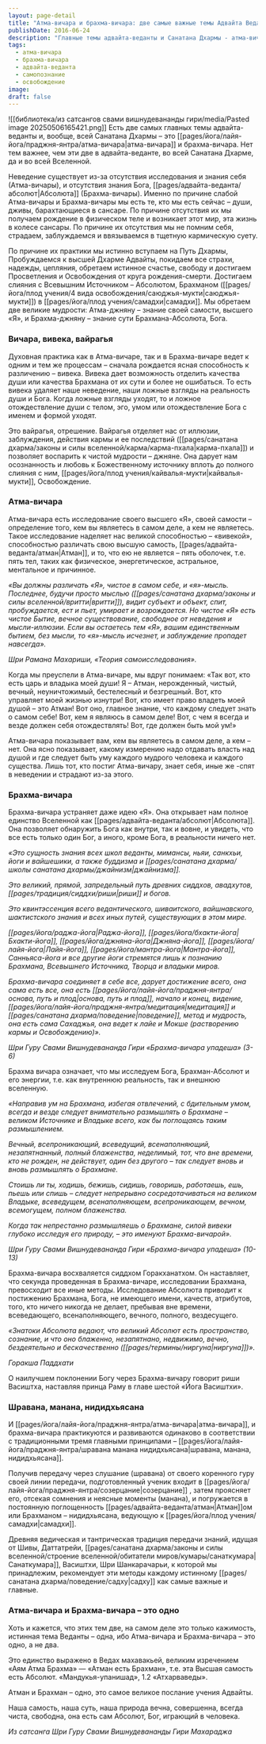 ```yaml
---
layout: page-detail
title: "Атма-вичара и брахма-вичара: две самые важные темы Адвайта Веданты"
publishDate: 2016-06-24
description: "Главные темы адвайта-веданты и Санатана Дхармы - атма-вичара (исследование истинного «Я») и брахма-вичара (исследование Абсолюта, Бога). Неведение возникает из-за отсутствия этих исследований, а их практика ведёт к освобождению, просветлению и слиянию с Абсолютом. Атма-вичара раскрывает природу Атмана, а брахма-вичара - природу Брахмана. Оба пути ведут к мудрости, различению (вивека) и отрешённости (вайрагья), а в итоге - к осознанности, счастью и освобождению. Веданта утверждает их единство: Атман есть Брахман"
tags:
  - атма-вичара
  - брахма-вичара
  - адвайта-веданта
  - самопознание
  - освобождение
image: 
draft: false
---
```

![[библиотека/из сатсангов свами вишнудевананды гири/media/Pasted image 20250506165421.png]]
Есть две самых главных темы адвайта-веданты и, вообще, всей Санатана Дхармы – это [[pages/йога/лайя-йога/праджня-янтра/атма-вичара|атма-вичара]] и брахма-вичара. Нет тем важнее, чем эти две в адвайта-веданте, во всей Санатана Дхарме, да и во всей Вселенной. 

Неведение существует из-за отсутствия исследования и знания себя (Атма-вичары), и отсутствия знания Бога, [[pages/адвайта-веданта/абсолют|Абсолюта]] (Брахма-вичары). Именно по причине слабой Атма-вичары и Брахма-вичары мы есть те, кто мы есть сейчас – души, дживы, барахтающиеся в сансаре. По причине отсутствия их мы получаем рождение в физическом теле и возникает этот мир, эта жизнь в колесе сансары. По причине их отсутствия мы не помним себя, страдаем, заблуждаемся и ввязываемся в тщетную кармическую суету. 

По причине их практики мы истинно вступаем на Путь Дхармы, Пробуждаемся к высшей Дхарме Адвайты, покидаем все страхи, надежды, цепляния, обретаем истинное счастье, свободу и достигаем Просветления и Освобождения от круга рождения-смерти. Достигаем слияния с Всевышним Источником – Абсолютом, Брахманом ([[pages/йога/плод учения/4 вида освобождения/саюджья-мукти|саюджья-мукти]]) в [[pages/йога/плод учения/самадхи|самадхи]]. Мы обретаем две великие мудрости: Атма-джняну – знание своей самости, высшего «Я», и Брахма-джняну – знание сути Брахмана-Абсолюта, Бога. 

### Вичара, вивека, вайрагья

Духовная практика как в Атма-вичаре, так и в Брахма-вичаре ведет к одним и тем же процессам – сначала рождается ясная способность к различению – вивека. Вивека дает возможность отделить качества души или качества Брахмана от их сути и более не ошибаться. То есть вивека удаляет наше неведение, наши ложные взгляды на реальность души и Бога. Когда ложные взгляды уходят, то и ложное отождествление души с телом, эго, умом или отождествление Бога с именем и формой уходят. 

Это вайрагья, отрешение. Вайрагья отделяет нас от иллюзии, заблуждения, действия кармы и ее последствий ([[pages/санатана дхарма/законы и силы вселенной/карма/карма-пхала|карма-пхала]]) и позволяет воспарить к чистой мудрости – джняне. Она дарует нам осознанность и любовь к Божественному источнику вплоть до полного слияния с ним, [[pages/йога/плод учения/кайвалья-мукти|кайвалья-мукти]], Освобождение. 

### Атма-вичара

Атма-вичара есть исследование своего высшего «Я», своей самости – определение того, кем вы являетесь в самом деле, а кем не являетесь. Такое исследование наделяет нас великой способностью – «вивекой», способностью различать свою высшую самость, [[pages/адвайта-веданта/атман|Атман]], и то, что ею не является – пять оболочек, т.е. пять тел, таких как физическое, энергетическое, астральное, ментальное и причинное. 

_«Вы должны различать «Я», чистое в самом себе, и «я»-мысль. Последнее, будучи просто мыслью ([[pages/санатана дхарма/законы и силы вселенной/вритти|вритти]]), видит субъект и объект, спит, пробуждается, ест и пьет, умирает и возрождается. Но чистое «Я» есть чистое Бытие, вечное существование, свободное от неведения и мысли-иллюзии. Если вы остаетесь тем «Я», вашим единственным бытием, без мысли, то «я»-мысль исчезнет, и заблуждение пропадет навсегда»._

_Шри Рамана Махариши, «Теория самоисследования»._ 

Когда мы преуспели в Атма-вичаре, мы вдруг понимаем: «Так вот, кто есть царь и владыка моей души! Я – Атман, нерожденный, чистый, вечный, неуничтожимый, бестелесный и безгрешный. Вот, кто управляет моей жизнью изнутри! Вот, кто имеет право владеть моей душой – это Атман! Вот оно, главное знание, что каждому следует знать о самом себе! Вот, кем я являюсь в самом деле! Вот, с чем я всегда и везде должен себя отождествлять! Вот, где должен быть мой ум!»

Атма-вичара показывает вам, кем вы являетесь в самом деле, а кем – нет. Она ясно показывает, какому измерению надо отдавать власть над душой и где следует быть уму каждого мудрого человека и каждого существа. Лишь тот, кто постиг Атма-вичару, знает себя, иные же -спят в неведении и страдают из-за этого. 

### Брахма-вичара

Брахма-вичара устраняет даже идею «Я». Она открывает нам полное единство Вселенной как [[pages/адвайта-веданта/абсолют|Абсолюта]]. Она позволяет обнаружить Бога как внутри, так и вовне, и увидеть, что все есть только один Бог, а иного, кроме Бога, в реальности ничего нет. 

_«Это сущность знания всех школ веданты, мимансы, ньяи, санкхьи, йоги и вайшешики, а также буддизма и [[pages/санатана дхарма/школы санатана дхармы/джайнизм|джайнизма]]._ 

_Это великий, прямой, запредельный путь древних сиддхов, авадхутов, [[pages/традиция/сиддхи/риши|риши]] и богов._ 

_Это квинтэссенция всего ведантического, шиваитского, вайшнавского, шактистского знания и всех иных путей, существующих в этом мире._ 

_[[pages/йога/раджа-йога|Раджа-йога]], [[pages/йога/бхакти-йога|Бхакти-йога]], [[pages/йога/джняна-йога|Джняна-йога]], [[pages/йога/лайя-йога|Лайя-йога]], [[pages/йога/мантра-йога|Мантра-йога]], Санньяса-йога и все другие йоги стремятся лишь к познанию Брахмана, Всевышнего Источника, Творца и владыки миров._ 

_Брахма-вичара соединяет в себе все, дарует достижение всего, она сама есть все, она есть [[pages/йога/лайя-йога/праджня-янтра/основа, путь и плод|основа, путь и плод]], начало и конец, видение, [[pages/йога/лайя-йога/праджня-янтра/медитация|медитация]] и [[pages/санатана дхарма/поведение|поведение]], метод и мудрость, она есть сама Сахаджья, она ведет к лайе и Мокше (растворению кармы и Освобождению)»._ 

_Шри Гуру Свами Вишнудевананда Гири «Брахма-вичара упадеша» (3-6)_ 

Брахма вичара означает, что мы исследуем Бога, Брахман-Абсолют и его энергии, т.е. как внутреннюю реальность, так и внешнюю вселенную. 

_«Направив ум на Брахмана, избегая отвлечений, с бдительным умом, всегда и везде следует внимательно размышлять о Брахмане – великом Источнике и Владыке всего, как бы поглощаясь таким размышлением._ 

_Вечный, всепроникающий, всеведущий, всенаполняющий, незапятнанный, полный блаженства, неделимый, тот, что вне времени, кто не рожден, не действует, один без другого – так следует вновь и вновь размышлять о Брахмане._

_Стоишь ли ты, ходишь, бежишь, сидишь, говоришь, работаешь, ешь, пьешь или спишь – следует непрерывно сосредотачиваться на великом Владыке, всеведущем, всенаполняющем, всепроникающем, вечном, всемогущем, полном блаженства._ 

_Когда так непрестанно размышляешь о Брахмане, силой вивеки глубоко исследуя его природу, – это именуют Брахма-вичарой»._ 

_Шри Гуру Свами Вишнудевананда Гири «Брахма-вичара упадеша» (10-13)_ 

Брахма-вичара восхваляется сиддхом Горакханатхом. Он наставляет, что секунда проведенная в Брахма-вичаре, исследовании Брахмана, превосходит все иные методы. Исследование Абсолюта приводит к постижению Брахмана, Бога, не имеющего имени, качеств, атрибутов, того, кто ничего никогда не делает, пребывая вне времени, всеведающего, всенаполняющего, вечного, полного, вездесущего. 

_«Знатоки Абсолюта ведают, что великий Абсолют есть пространство, сознание, и что оно блаженно, незапятнано, недвижимо, вечно, бездеятельно и бескачественно ([[pages/термины/ниргуна|ниргуна]])»._ 

_Горакша Паддхати_ 

О наилучшем поклонении Богу через Брахма-вичару говорит риши Васиштха, наставляя принца Раму в главе шестой «Йога Васиштхи». 

### Шравана, манана, нидидхьясана

И [[pages/йога/лайя-йога/праджня-янтра/атма-вичара|атма-вичара]], и брахма-вичара практикуются и развиваются одинаково в соответствии с традиционными тремя главными принципами – [[pages/йога/лайя-йога/праджня-янтра/шравана манана нидидхьясана|шравана, манана, нидидхьясана]]. 

Получив передачу через слушание (шравана) от своего коренного гуру своей линии передачи, подготовленный ученик входит в [[pages/йога/лайя-йога/праджня-янтра/созерцание|созерцание]]
, затем проясняет его, отсекая сомнения и неясные моменты (манана), и погружается в постоянную поглощенность [[pages/адвайта-веданта/атман|Атман]]ом или Брахманом – нидидхьясана, ведующую к [[pages/йога/плод учения/самадхи|самадхи]]. 

Древняя ведическая и тантрическая традиция передачи знаний, идущая от Шивы, Даттатрейи, [[pages/санатана дхарма/законы и силы вселенной/строение вселенной/обитатели миров/кумары/санаткумара|Санаткумара]], Васиштхи, Шри Шанкарачарьи, к которой мы принадлежим, рекомендует эти методы каждому истинному [[pages/санатана дхарма/поведение/садху|садху]] как самые важные и главные. 

### Атма-вичара и Брахма-вичара – это одно

Хоть и кажется, что этих тем две, на самом деле это только кажимость, истинная тема Веданты – одна, ибо Атма-вичара и Брахма-вичара – это одно, а не два. 

Это единство выражено в Ведах махавакьей, великим изречением «Аям Атма Брахма» — «Атман есть Брахман», т.е. эта Высшая самость есть Абсолют. «Мандукья-упанишад», 1.2 «Атхарваведы».

Атман и Брахман – одно, это самое великое послание учения Адвайты. 

Наша самость, наша суть, наша природа вечна, совершенна, всегда чиста, свободна, она есть сам Абсолют, Бог, играющий в человека. 

*Из сатсанга Шри Гуру Свами Вишнудевананды Гири Махараджа*